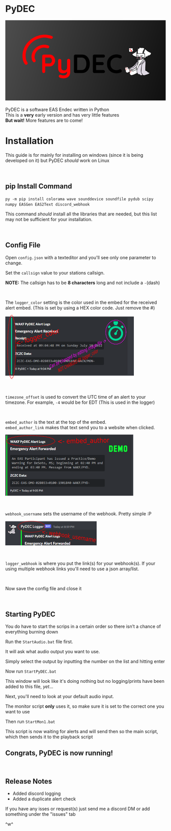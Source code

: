 # PyDEC
![Alt text](img/PyDEC.png)
\
\
PyDEC is a software EAS Endec written in Python
\
This is a **very** early version and has very little features
\
**But wait!** More features are to come!



# Installation
This guide is for mainly for installing on windows (since it is being developed on it) but PyDEC *should* work on Linux

<br />

## pip Install Command

`py -m pip install colorama wave sounddevice soundfile pydub scipy numpy EASGen EAS2Text discord_webhook`

This command *should* install all the libraries that are needed, but this list may not be sufficient for your installation.


<br />

## Config File



Open `config.json` with a texteditor and you'll see only one parameter to change.

Set the `callsign` value to your stations callsign.

**NOTE:** The callsign has to be **8 characters** long and not include a `-`(dash)


<br />

The `logger_color` setting is the color used in the embed for the received alert embed. (This is set by using a HEX color code. Just remove the #)

![Alt text](img/image00.png)


<br /> 

`timezone_offset` is used to convert the UTC time of an alert to your timezone. For example, `-4` would be for EDT (This is used in the logger)


<br />

`embed_author` is the text at the top of the embed.
\
`embed_author_link` makes that text send you to a website when clicked.

![Alt text](img/image01.png)


<br />

`webhook_username` sets the username of the webhook. Pretty simple :P

![Alt text](img/image02.png)


<br />

`logger_webhook` is where you put the link(s) for your webhook(s). If your using multiple webhook links you'll need to use a json array/list.


<br />

Now save the config file and close it


<br />

## Starting PyDEC

You do have to start the scrips in a certain order so there isn’t a chance of everything burning down

Run the `StartAudio.bat` file first.

It will ask what audio output you want to use.

Simply select the output by inputting the number on the list and hitting enter

Now run `StartPyDEC.bat`

This window will look like it's doing nothing but no logging/prints have been added to this file, *yet*...

Next, you'll need to look at your default audio input.

The monitor script **only** uses it, so make sure it is set to the correct one you want to use

Then run `StartMon1.bat` 

This script is now waiting for alerts and will send then so the main script, which then sends it to the playback script

## **Congrats, PyDEC is now running!**


<br />

## Release Notes
- Added discord logging
- Added a duplicate alert check

If you have any isses or request(s) just send me a discord DM or add something under the "issues" tab 

^w^


